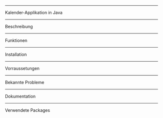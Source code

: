 -------------------------------------------------------------------------------
Kalender-Applikation in Java

---
  Beschreibung

---
  Funktionen

---
  Installation

---
  Vorraussetungen

---
  Bekannte Probleme

---
  Dokumentation

---
  Verwendete Packages
